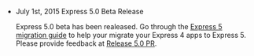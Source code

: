<ul>
  <li>
    <p><time datetime="2015-07-01">July 1st, 2015</time> Express 5.0 Beta Release</p>
    <p>
      Express 5.0 beta has been realeased. Go through the <a href="/guide/migrating-5.html">Express 5 migration guide</a> to help your migrate your Express 4 apps to Express 5. Please provide feedback at <a href="https://github.com/strongloop/express/pull/2237">Release 5.0 PR</a>.
    </p>
  </li>
</ul>
